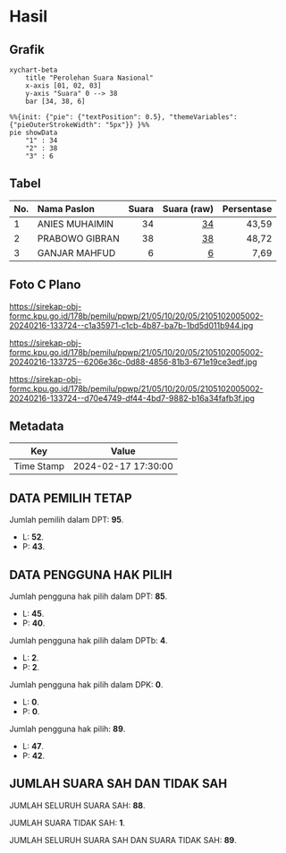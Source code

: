 # Hasil

## Grafik

```mermaid
xychart-beta
    title "Perolehan Suara Nasional"
    x-axis [01, 02, 03]
    y-axis "Suara" 0 --> 38
    bar [34, 38, 6]
```

```mermaid
%%{init: {"pie": {"textPosition": 0.5}, "themeVariables": {"pieOuterStrokeWidth": "5px"}} }%%
pie showData
    "1" : 34
    "2" : 38
    "3" : 6
```

## Tabel

| No. | Nama Paslon    | Suara | Suara (raw) | Persentase |
|:--- |:-------------- | -----:| -----------:| ----------:|
| 1   | ANIES MUHAIMIN | 34    | [34][p-1]   | 43,59      |
| 2   | PRABOWO GIBRAN | 38    | [38][p-2]   | 48,72      |
| 3   | GANJAR MAHFUD  | 6     | [6][p-3]    | 7,69       |


[p-1]: https://github.com/gigit-pemilu/pemilu-2024/blob/main/pilpres/hitung-suara/sub/21-kepulauan-riau/sub/05-kepulauan-anambas/sub/10-kute-siantan/sub/2005-teluk-bayur/sub/002-tps/sub/paslon-1.txt
[p-2]: https://github.com/gigit-pemilu/pemilu-2024/blob/main/pilpres/hitung-suara/sub/21-kepulauan-riau/sub/05-kepulauan-anambas/sub/10-kute-siantan/sub/2005-teluk-bayur/sub/002-tps/sub/paslon-2.txt
[p-3]: https://github.com/gigit-pemilu/pemilu-2024/blob/main/pilpres/hitung-suara/sub/21-kepulauan-riau/sub/05-kepulauan-anambas/sub/10-kute-siantan/sub/2005-teluk-bayur/sub/002-tps/sub/paslon-3.txt

## Foto C Plano

https://sirekap-obj-formc.kpu.go.id/178b/pemilu/ppwp/21/05/10/20/05/2105102005002-20240216-133724--c1a35971-c1cb-4b87-ba7b-1bd5d011b944.jpg

https://sirekap-obj-formc.kpu.go.id/178b/pemilu/ppwp/21/05/10/20/05/2105102005002-20240216-133725--6206e36c-0d88-4856-81b3-671e19ce3edf.jpg

https://sirekap-obj-formc.kpu.go.id/178b/pemilu/ppwp/21/05/10/20/05/2105102005002-20240216-133724--d70e4749-df44-4bd7-9882-b16a34fafb3f.jpg


## Metadata

| Key        | Value               |
| ---------- | ------------------- |
| Time Stamp | 2024-02-17 17:30:00 |


## DATA PEMILIH TETAP

Jumlah pemilih dalam DPT: **95**.
 * L: **52**.
 * P: **43**.

## DATA PENGGUNA HAK PILIH

Jumlah pengguna hak pilih dalam DPT: **85**.
 * L: **45**.
 * P: **40**.

Jumlah pengguna hak pilih dalam DPTb: **4**.
 * L: **2**.
 * P: **2**.

Jumlah pengguna hak pilih dalam DPK: **0**.
 * L: **0**.
 * P: **0**.

Jumlah pengguna hak pilih: **89**.
 * L: **47**.
 * P: **42**.

## JUMLAH SUARA SAH DAN TIDAK SAH

JUMLAH SELURUH SUARA SAH: **88**.

JUMLAH SUARA TIDAK SAH: **1**.

JUMLAH SELURUH SUARA SAH DAN SUARA TIDAK SAH: **89**.


